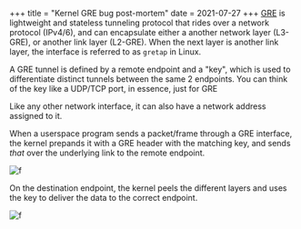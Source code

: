 +++
title = "Kernel GRE bug post-mortem"
date = 2021-07-27
+++
[GRE](https://en.wikipedia.org/wiki/Generic_Routing_Encapsulation) is lightweight and stateless tunneling protocol that rides over a network protocol (IPv4/6), and can encapsulate either a another network layer (L3-GRE), or another link layer (L2-GRE).
When the next layer is another link layer, the interface is referred to as `gretap` in Linux.

A GRE tunnel is defined by a remote endpoint and a "key", which is used to differentiate distinct tunnels between the same 2 endpoints.
You can think of the key like a UDP/TCP port, in essence, just for GRE

Like any other network interface, it can also have a network address assigned to it.

When a userspace program sends a packet/frame through a GRE interface, the kernel prepands it with a GRE header with the matching key, and sends *that* over the underlying link to the remote endpoint.

![f](/imgs/packet-build.png)

On the destination endpoint, the kernel peels the different layers and uses the key to deliver
the data to the correct endpoint.

![f](/imgs/packet-peel.png)
